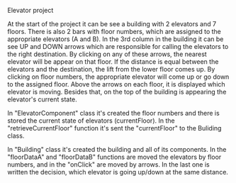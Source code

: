 Elevator project

At the start of the project it can be see a building with 2 elevators and 7 floors.
There is also 2 bars with floor numbers, which are assigned to the appropriate elevators (A and B).
In the 3rd column in the building it can be see UP and DOWN arrows which are responsible for
calling the elevators to the right destination.
By clicking on any of these arrows, the nearest elevator will be appear on that floor.
If the distance is equal between the elevators and the destination, the lift from the lower floor comes up.
By clicking on floor numbers, the appropriate elevator will come up or go down to the assigned floor.
Above the arrows on each floor, it is displayed which elevator is moving. Besides that, on the top of the
building is appearing the elevator's current state.

In "ElevatorComponent" class it's created the floor numbers and there is stored the current state of elevators
(currentFloor). In the "retrieveCurrentFloor" function it's sent the "currentFloor" to the Buliding class.

In "Building" class it's created the building and all of its components. In the "floorDataA" and "floorDataB"
functions are moved the elevators by floor numbers, and in the "onClick" are moved by arrows. In the last one
is written the decision, which elevator is going up/down at the same distance.